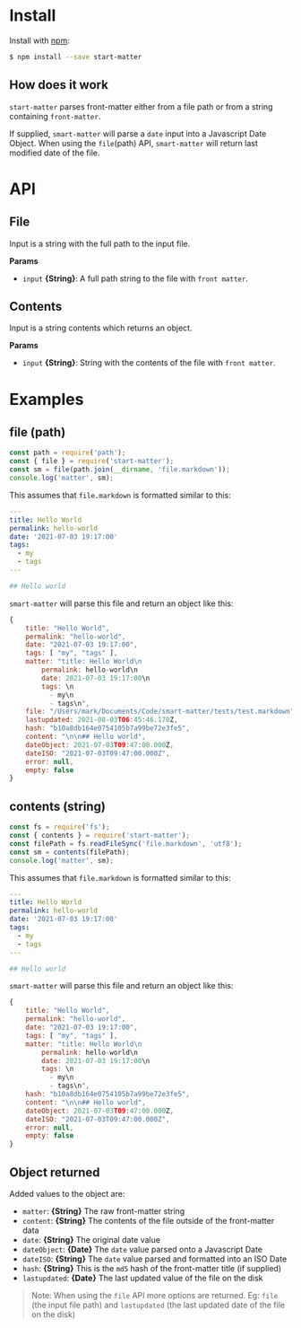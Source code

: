 # Install

Install with [npm](https://www.npmjs.com/):

```sh
$ npm install --save start-matter
```

## How does it work

`start-matter` parses front-matter either from a file path or from a string containing `front-matter`.

If supplied, `smart-matter` will parse a `date` input into a Javascript Date Object. When using the `file`(path) API, `smart-matter` will return last modified date of the file.

# API

## File

Input is a string with the full path to the input file.

**Params**

* `input` **{String}**: A full path string to the file with `front matter`.

## Contents

Input is a string contents which returns an object.

**Params**

* `input` **{String}**: String with the contents of the file with `front matter`.

# Examples

## file (path)

```js
const path = require('path');
const { file } = require('start-matter');
const sm = file(path.join(__dirname, 'file.markdown'));
console.log('matter', sm);
```

This assumes that `file.markdown` is formatted similar to this:

``` yaml
---
title: Hello World
permalink: hello-world
date: '2021-07-03 19:17:00'
tags: 
  - my
  - tags
---

## Hello world
```

`smart-matter` will parse this file and return an object like this:

```javascript
{
    title: "Hello World",
    permalink: "hello-world",
    date: "2021-07-03 19:17:00",
    tags: [ "my", "tags" ],
    matter: "title: Hello World\n
        permalink: hello-world\n
        date: 2021-07-03 19:17:00\n
        tags: \n
          - my\n
          - tags\n",
    file: "/Users/mark/Documents/Code/smart-matter/tests/test.markdown",
    lastupdated: 2021-08-03T06:45:46.170Z,
    hash: "b10a8db164e0754105b7a99be72e3fe5",
    content: "\n\n## Hello world",
    dateObject: 2021-07-03T09:47:00.000Z,
    dateISO: "2021-07-03T09:47:00.000Z",
    error: null,
    empty: false
}
```

## contents (string)

```js
const fs = require('fs');
const { contents } = require('start-matter');
const filePath = fs.readFileSync('file.markdown', 'utf8');
const sm = contents(filePath);
console.log('matter', sm);
```

This assumes that `file.markdown` is formatted similar to this:

``` yaml
---
title: Hello World
permalink: hello-world
date: '2021-07-03 19:17:00'
tags: 
  - my
  - tags
---

## Hello world
```

`smart-matter` will parse this file and return an object like this:

```javascript
{
    title: "Hello World",
    permalink: "hello-world",
    date: "2021-07-03 19:17:00",
    tags: [ "my", "tags" ],
    matter: "title: Hello World\n
        permalink: hello-world\n
        date: 2021-07-03 19:17:00\n
        tags: \n
          - my\n
          - tags\n",
    hash: "b10a8db164e0754105b7a99be72e3fe5",
    content: "\n\n## Hello world",
    dateObject: 2021-07-03T09:47:00.000Z,
    dateISO: "2021-07-03T09:47:00.000Z",
    error: null,
    empty: false
}
```

## Object returned

Added values to the object are:

- `matter`: **{String}** The raw front-matter string
- `content`: **{String}** The contents of the file outside of the front-matter data
- `date`: **{String}** The original date value
- `dateObject`: **{Date}** The `date` value parsed onto a Javascript Date
- `dateISO`: **{String}** The `date` value parsed and formatted into an ISO Date
- `hash`: **{String}** This is the `md5` hash of the front-matter title (if supplied)
- `lastupdated`: **{Date}** The last updated value of the file on the disk 

> Note: When using the `file` API more options are returned. Eg: `file` (the input file path) and `lastupdated` (the last updated date of the file on the disk)